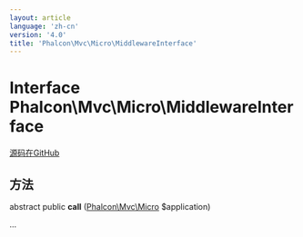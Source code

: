 ```yaml
---
layout: article
language: 'zh-cn'
version: '4.0'
title: 'Phalcon\Mvc\Micro\MiddlewareInterface'
---
```


# Interface **Phalcon\Mvc\Micro\MiddlewareInterface**

<a href="https://github.com/phalcon/cphalcon/tree/v4.0.0/phalcon/mvc/micro/middlewareinterface.zep" class="btn btn-default btn-sm">源码在GitHub</a>

## 方法

abstract public **call** ([Phalcon\Mvc\Micro](api/Phalcon_Mvc_Micro) $application)

...
